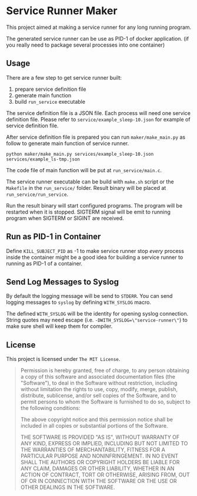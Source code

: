 # Service Runner Maker

This project aimed at making a service runner for any long running program.

The generated service runner can be use as PID-1 of docker application.
(if you really need to package several processes into one container)

## Usage

There are a few step to get service runner built:

1. prepare service definition file
2. generate main function
3. build `run_service` executable

The service definition file is a JSON file. Each process will need one service definition file.
Please refer to `service/example_sleep-10.json` for example of service definition file.

After service definition file is prepared you can run `maker/make_main.py` as follow to generate main function of service runner.

~~~
python maker/make_main.py services/example_sleep-10.json services/example_ls-tmp.json
~~~

The code file of main function will be put at `run_service/main.c`.

The service runner executable can be build with `make.sh` script or the `Makefile` in the `run_service/` folder.
Result binary will be placed at `run_service/run_service`.

Run the result binary will start configured programs. The program will be restarted when it is stopped.
SIGTERM signal will be emit to running program when SIGTERM or SIGINT are received.


## Run as PID-1 in Container

Define `KILL_SUBJECT_PID` as -1 to make service runner stop *every* process inside the container might be a good idea
for building a service runner to running as PID-1 of a container.


## Send Log Messages to Syslog

By default the logging message will be send to `STDERR`. You can send logging messages to `syslog` by defining `WITH_SYSLOG` macro.

The defined `WITH_SYSLOG` will be the identity for opening syslog connection. String quotes may need escape (i.e. `-DWITH_SYSLOG=\"service-runner\"`) to make sure shell will keep them for compiler.


## License

This project is licensed under `The MIT License`.

> Permission is hereby granted, free of charge, to any person obtaining a copy of this software and associated documentation files (the "Software"), to deal in the Software without restriction, including without limitation the rights to use, copy, modify, merge, publish, distribute, sublicense, and/or sell copies of the Software, and to permit persons to whom the Software is furnished to do so, subject to the following conditions:
>
> The above copyright notice and this permission notice shall be included in all copies or substantial portions of the Software.
>
> THE SOFTWARE IS PROVIDED "AS IS", WITHOUT WARRANTY OF ANY KIND, EXPRESS OR IMPLIED, INCLUDING BUT NOT LIMITED TO THE WARRANTIES OF MERCHANTABILITY, FITNESS FOR A PARTICULAR PURPOSE AND NONINFRINGEMENT. IN NO EVENT SHALL THE AUTHORS OR COPYRIGHT HOLDERS BE LIABLE FOR ANY CLAIM, DAMAGES OR OTHER LIABILITY, WHETHER IN AN ACTION OF CONTRACT, TORT OR OTHERWISE, ARISING FROM, OUT OF OR IN CONNECTION WITH THE SOFTWARE OR THE USE OR OTHER DEALINGS IN THE SOFTWARE.
